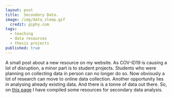 ```yaml
---
layout: post
title:  Secondary Data.
image: /img/data_sleep.gif
  credit: giphy.com
tags:
  - teaching
  - data resources
  - thesis projects
published: true
---
```


A small post about a new resource on my website. As COV-ID19 is causing a lot of disruption, a minor part is to student projects. Students who were planning on collecting data in person can no longer do so. Now obviously a lot of research can move to online data collection. Another opportunity lies in analysing already existing data. And there is a tonne of data out there. So, on [this page](https://tvpollet.github.io/secondary_data_sources) I have compiled some resources for secondary data analysis.

